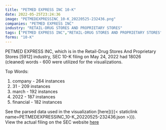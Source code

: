 ```yaml
---
title: "PETMED EXPRESS INC 10-K"
date: 2022-05-25T23:24:36
image: "PETMEDEXPRESSINC_10-K_20220525-232436.png"
companies: "PETMED EXPRESS INC"
industry: "RETAIL-DRUG STORES AND PROPRIETARY STORES"
tags: ["PETMED EXPRESS INC","RETAIL-DRUG STORES AND PROPRIETARY STORES","05-24-2022","10-K"]
forms: "10-K"
---
```

PETMED EXPRESS INC, which is in the Retail-Drug Stores And Proprietary Stores [5912] industry, SEC 10-K filing on May 24, 2022 had 18026 (cleaned) words - 600 were utilized for the visualizations.

Top Words:
1. company - 264 instances
2. 31 - 209 instances
3. march - 192 instances
4. 2022 - 187 instances
5. financial - 182 instances


See the parsed data used in the visualization [here]({{< staticlink name=PETMEDEXPRESSINC_10-K_20220525-232436.json >}}).  
View the actual filing on the SEC website [here](https://www.sec.gov/Archives/edgar/data/1040130/0001437749-22-013417.txt)